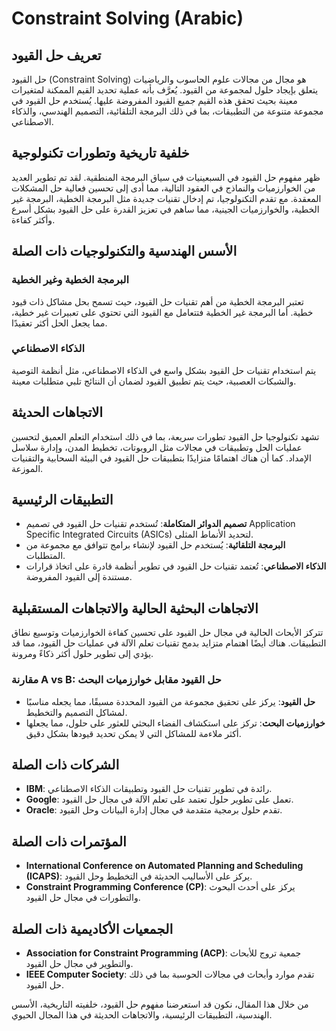 # Constraint Solving (Arabic)

## تعريف حل القيود

حل القيود (Constraint Solving) هو مجال من مجالات علوم الحاسوب والرياضيات يتعلق بإيجاد حلول لمجموعة من القيود. يُعرَّف بأنه عملية تحديد القيم الممكنة لمتغيرات معينة بحيث تحقق هذه القيم جميع القيود المفروضة عليها. يُستخدم حل القيود في مجموعة متنوعة من التطبيقات، بما في ذلك البرمجة التلقائية، التصميم الهندسي، والذكاء الاصطناعي.

## خلفية تاريخية وتطورات تكنولوجية

ظهر مفهوم حل القيود في السبعينيات في سياق البرمجة المنطقية. لقد تم تطوير العديد من الخوارزميات والنماذج في العقود التالية، مما أدى إلى تحسين فعالية حل المشكلات المعقدة. مع تقدم التكنولوجيا، تم إدخال تقنيات جديدة مثل البرمجة الخطية، البرمجة غير الخطية، والخوارزميات الجينية، مما ساهم في تعزيز القدرة على حل القيود بشكل أسرع وأكثر كفاءة.

## الأسس الهندسية والتكنولوجيات ذات الصلة

### البرمجة الخطية وغير الخطية

تعتبر البرمجة الخطية من أهم تقنيات حل القيود، حيث تسمح بحل مشاكل ذات قيود خطية. أما البرمجة غير الخطية فتتعامل مع القيود التي تحتوي على تعبيرات غير خطية، مما يجعل الحل أكثر تعقيدًا.

### الذكاء الاصطناعي

يتم استخدام تقنيات حل القيود بشكل واسع في الذكاء الاصطناعي، مثل أنظمة التوصية والشبكات العصبية، حيث يتم تطبيق القيود لضمان أن النتائج تلبي متطلبات معينة.

## الاتجاهات الحديثة

تشهد تكنولوجيا حل القيود تطورات سريعة، بما في ذلك استخدام التعلم العميق لتحسين عمليات الحل وتطبيقات في مجالات مثل الروبوتات، تخطيط المدن، وإدارة سلاسل الإمداد. كما أن هناك اهتمامًا متزايدًا بتطبيقات حل القيود في البيئة السحابية والتقنيات الموزعة.

## التطبيقات الرئيسية

- **تصميم الدوائر المتكاملة**: تُستخدم تقنيات حل القيود في تصميم Application Specific Integrated Circuits (ASICs) لتحديد الأنماط المثلى.
- **البرمجة التلقائية**: يُستخدم حل القيود لإنشاء برامج تتوافق مع مجموعة من المتطلبات.
- **الذكاء الاصطناعي**: تُعتمد تقنيات حل القيود في تطوير أنظمة قادرة على اتخاذ قرارات مستندة إلى القيود المفروضة.

## الاتجاهات البحثية الحالية والاتجاهات المستقبلية

تتركز الأبحاث الحالية في مجال حل القيود على تحسين كفاءة الخوارزميات وتوسيع نطاق التطبيقات. هناك أيضًا اهتمام متزايد بدمج تقنيات تعلم الآلة في عمليات حل القيود، مما قد يؤدي إلى تطوير حلول أكثر ذكاءً ومرونة.

### مقارنة A vs B: حل القيود مقابل خوارزميات البحث

- **حل القيود**: يركز على تحقيق مجموعة من القيود المحددة مسبقًا، مما يجعله مناسبًا لمشاكل التصميم والتخطيط.
- **خوارزميات البحث**: تركز على استكشاف الفضاء البحثي للعثور على حلول، مما يجعلها أكثر ملاءمة للمشاكل التي لا يمكن تحديد قيودها بشكل دقيق.

## الشركات ذات الصلة

- **IBM**: رائدة في تطوير تقنيات حل القيود وتطبيقات الذكاء الاصطناعي.
- **Google**: تعمل على تطوير حلول تعتمد على تعلم الآلة في مجال حل القيود.
- **Oracle**: تقدم حلول برمجية متقدمة في مجال إدارة البيانات وحل القيود.

## المؤتمرات ذات الصلة

- **International Conference on Automated Planning and Scheduling (ICAPS)**: يركز على الأساليب الحديثة في التخطيط وحل القيود.
- **Constraint Programming Conference (CP)**: يركز على أحدث البحوث والتطورات في مجال حل القيود.

## الجمعيات الأكاديمية ذات الصلة

- **Association for Constraint Programming (ACP)**: جمعية تروج للأبحاث والتطوير في مجال حل القيود.
- **IEEE Computer Society**: تقدم موارد وأبحاث في مجالات الحوسبة بما في ذلك حل القيود.

من خلال هذا المقال، نكون قد استعرضنا مفهوم حل القيود، خلفيته التاريخية، الأسس الهندسية، التطبيقات الرئيسية، والاتجاهات الحديثة في هذا المجال الحيوي.